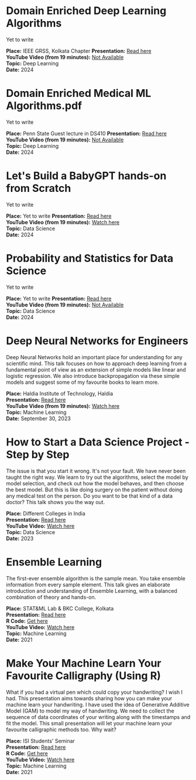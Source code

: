 # Domain Enriched Deep Learning Algorithms

Yet to write

**Place:** IEEE GRSS, Kolkata Chapter
**Presentation:** [Read here](https://drive.google.com/file/d/10fCz6i0QX5RryiCyJIGHwndBupRETb_-/view?usp=sharing)  
**YouTube Video (from 19 minutes):** [Not Available](#)  
**Topic:** Deep Learning  
**Date:** 2024

# Domain Enriched Medical ML Algorithms.pdf

Yet to write

**Place:** Penn State Guest lecture in DS410
**Presentation:** [Read here](https://drive.google.com/file/d/1KYeq8oEhsqiMkELZeZ5fwYvT1wKyArAm/view?usp=sharing)  
**YouTube Video (from 19 minutes):** [Not Available](#)  
**Topic:** Deep Learning  
**Date:** 2024

# Let's Build a BabyGPT hands-on from Scratch

Yet to write

**Place:** Yet to write
**Presentation:** [Read here](https://drive.google.com/file/d/1mvj-CTToYjhxDJpW3tR6G0PdXKHfPLJo/view?usp=sharing)  
**YouTube Video (from 19 minutes):** [Watch here](https://youtu.be/U9Uyv362X9w?si=lVHSlrxd9aEvDUvK)  
**Topic:** Data Science  
**Date:** 2024

# Probability and Statistics for Data Science

Yet to write

**Place:** Yet to write
**Presentation:** [Read here](https://drive.google.com/file/d/1Xk5wZPtCKJpCxtGZJR3lOskOFA1HxyKA/view?usp=sharing)  
**YouTube Video (from 19 minutes):** [Not Available](#)  
**Topic:** Data Science  
**Date:** 2024

# Deep Neural Networks for Engineers

Deep Neural Networks hold an important place for understanding for any scientific mind. This talk focuses on how to approach deep learning from a fundamental point of view as an extension of simple models like linear and logistic regression. We also introduce backpropagation via these simple models and suggest some of my favourite books to learn more.

**Place:** Haldia Institute of Technology, Haldia  
**Presentation:** [Read here](https://drive.google.com/file/d/1tJHP_svDe69JmCjiY81GcFRBanAGdrRP/view?usp=sharing)  
**YouTube Video (from 19 minutes):** [Watch here](https://www.youtube.com/live/vX5LqeBHgI0?si=dQ7VOp62XdbzdCmK)  
**Topic:** Machine Learning  
**Date:** September 30, 2023

# How to Start a Data Science Project - Step by Step

The issue is that you start it wrong. It's not your fault. We have never been taught the right way. We learn to try out the algorithms, select the model by model selection, and check out how the model behaves, and then choose the best model. But this is like doing surgery on the patient without doing any medical test on the person. Do you want to be that kind of a data doctor? This talk shows you the way out.

**Place:** Different Colleges in India  
**Presentation:** [Read here](https://drive.google.com/file/d/1UGt8BUbs7-LD9wBVRkLO6Yq4Pr2JIV2a/view?usp=sharing)  
**YouTube Video:** [Watch here](https://youtu.be/FN2TVYLqM6E)  
**Topic:** Data Science  
**Date:** 2023

# Ensemble Learning

The first-ever ensemble algorithm is the sample mean. You take ensemble information from every sample element. This talk gives an elaborate introduction and understanding of Ensemble Learning, with a balanced combination of theory and hands-on.

**Place:** STAT&ML Lab & BKC College, Kolkata  
**Presentation:** [Read here](https://drive.google.com/file/d/1qbsRClpEwIPXIr8K5dQvrkHcS8cEvepj/view?usp=sharing)  
**R Code:** [Get here](https://drive.google.com/file/d/1N3ylqTtzF1Urflc8IM3olrlqda5DvXQJ/view?usp=sharing)  
**YouTube Video:** [Watch here](https://youtu.be/fDNO0UcoT1Y)  
**Topic:** Machine Learning  
**Date:** 2021


# Make Your Machine Learn Your Favourite Calligraphy (Using R)

What if you had a virtual pen which could copy your handwriting? I wish I had. This presentation aims towards sharing how you can make your machine learn your handwriting. I have used the idea of Generative Additive Model (GAM) to model my way of handwriting. We need to collect the sequence of data coordinates of your writing along with the timestamps and fit the model. This small presentation will let your machine learn your favourite calligraphic methods too. Why wait?

**Place:** ISI Students' Seminar  
**Presentation:** [Read here](https://drive.google.com/file/d/1OX25KbopqFqShtoewH2rfhorzZ7nJ1cy/view?usp=sharing)  
**R Code:** [Get here](https://drive.google.com/file/d/1AueTT8vErfaAAsSc1qbUXoyjk3WqrAkj/view?usp=sharing)  
**YouTube Video:** [Watch here](https://youtu.be/7HhwCyswN6I)  
**Topic:** Machine Learning  
**Date:** 2021
